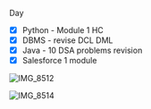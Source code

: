 Day 

- [x]  Python - Module 1 HC
- [x]  DBMS - revise DCL DML  
- [x]  Java - 10 DSA problems revision
- [x]  Salesforce 1 module 

![IMG_8512](https://github.com/user-attachments/assets/9d0a8335-021a-42ea-87a6-cc5eddfcdb9e)

![IMG_8514](https://github.com/user-attachments/assets/ba4e023f-a05a-4116-b452-3b79c80172bf)


